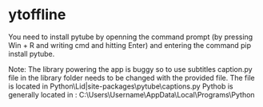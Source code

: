 # ytoffline

You need to install pytube by openning the command prompt (by pressing Win + R and writing cmd and hitting Enter) and entering 
the command pip install pytube.

Note: The library powering the app is buggy so to use subtitles caption.py file in the library folder needs to be changed with 
the provided file. The file is located in Python\Lid|site-packages\pytube\captions.py Pythob is generally located in :
C:\Users\Username\AppData\Local\Programs\Python
